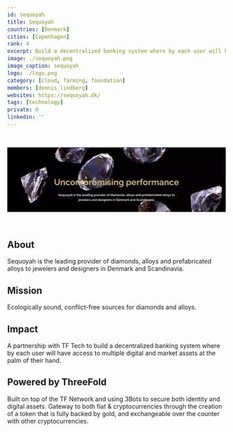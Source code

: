```yaml
---
id: sequoyah
title: Sequoyah
countries: [Denmark]
cities: [Copenhagen]
rank: 4
excerpt: Build a decentralized banking system where by each user will have access to multiple digital and market assets at the palm of their hand.
image: ./sequoyah.png
image_caption: sequoyah
logo: ./logo.png
category: [cloud, farming, foundation]
members: [dennis_lindberg]
websites: https://sequoyah.dk/
tags: [technology]
private: 0
linkedin: ''
---
```


<br/>

![sequoyah](./sequoyah2.png)

<br/>

## About

Sequoyah is the leading provider of diamonds, alloys and prefabricated alloys to jewelers and designers in Denmark and Scandinavia.

## Mission

Ecologically sound, conflict-free sources for diamonds and alloys.

## Impact

A partnership with TF Tech to build a decentralized banking system where by each user will have access to multiple digital and market assets at the palm of their hand.

## Powered by ThreeFold

Built on top of the TF Network and using 3Bots to secure both identity and digital assets. Gateway to both fiat & cryptocurrencies through the creation of a token that is fully backed by gold, and exchangeable over the counter with other cryptocurrencies.


